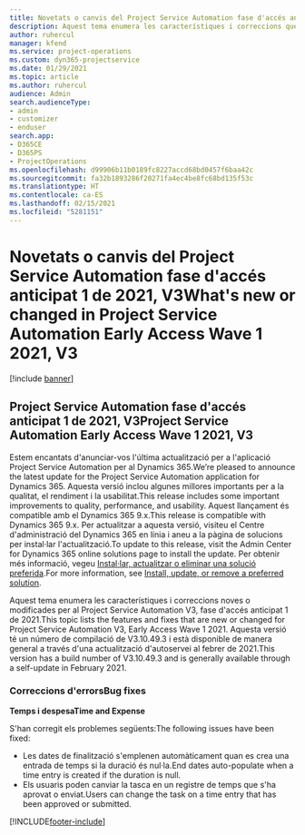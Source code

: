 ```yaml
---
title: Novetats o canvis del Project Service Automation fase d'accés anticipat 1 de 2021, V3
description: Aquest tema enumera les característiques i correccions que estan disponibles a Project Service Automation fase d'accés anticipat 1 de 2021, V3.
author: ruhercul
manager: kfend
ms.service: project-operations
ms.custom: dyn365-projectservice
ms.date: 01/29/2021
ms.topic: article
ms.author: ruhercul
audience: Admin
search.audienceType:
- admin
- customizer
- enduser
search.app:
- D365CE
- D365PS
- ProjectOperations
ms.openlocfilehash: d99906b11b0189fc8227accd68bd0457f6baa42c
ms.sourcegitcommit: fa32b1893286f20271fa4ec4be8fc68bd135f53c
ms.translationtype: HT
ms.contentlocale: ca-ES
ms.lasthandoff: 02/15/2021
ms.locfileid: "5281151"
---
```

# <a name="whats-new-or-changed-in-project-service-automation-early-access-wave-1-2021-v3"></a><span data-ttu-id="6e58d-103">Novetats o canvis del Project Service Automation fase d'accés anticipat 1 de 2021, V3</span><span class="sxs-lookup"><span data-stu-id="6e58d-103">What's new or changed in Project Service Automation Early Access Wave 1 2021, V3</span></span>

[!include [banner](../includes/psa-now-project-operations.md)]

## <a name="project-service-automation-early-access-wave-1-2021-v3"></a><span data-ttu-id="6e58d-104">Project Service Automation fase d'accés anticipat 1 de 2021, V3</span><span class="sxs-lookup"><span data-stu-id="6e58d-104">Project Service Automation Early Access Wave 1 2021, V3</span></span>

<span data-ttu-id="6e58d-105">Estem encantats d'anunciar-vos l'última actualització per a l'aplicació Project Service Automation per al Dynamics 365.</span><span class="sxs-lookup"><span data-stu-id="6e58d-105">We’re pleased to announce the latest update for the Project Service Automation application for Dynamics 365.</span></span> <span data-ttu-id="6e58d-106">Aquesta versió inclou algunes millores importants per a la qualitat, el rendiment i la usabilitat.</span><span class="sxs-lookup"><span data-stu-id="6e58d-106">This release includes some important improvements to quality, performance, and usability.</span></span> <span data-ttu-id="6e58d-107">Aquest llançament és compatible amb el Dynamics 365 9.x.</span><span class="sxs-lookup"><span data-stu-id="6e58d-107">This release is compatible with Dynamics 365 9.x.</span></span> <span data-ttu-id="6e58d-108">Per actualitzar a aquesta versió, visiteu el Centre d'administració del Dynamics 365 en línia i aneu a la pàgina de solucions per instal·lar l'actualització.</span><span class="sxs-lookup"><span data-stu-id="6e58d-108">To update to this release, visit the Admin Center for Dynamics 365 online solutions page to install the update.</span></span> <span data-ttu-id="6e58d-109">Per obtenir més informació, vegeu [Instal·lar, actualitzar o eliminar una solució preferida](https://docs.microsoft.com/power-platform/admin/install-remove-preferred-solution).</span><span class="sxs-lookup"><span data-stu-id="6e58d-109">For more information, see [Install, update, or remove a preferred solution](https://docs.microsoft.com/power-platform/admin/install-remove-preferred-solution).</span></span>

<span data-ttu-id="6e58d-110">Aquest tema enumera les característiques i correccions noves o modificades per al Project Service Automation V3, fase d'accés anticipat 1 de 2021.</span><span class="sxs-lookup"><span data-stu-id="6e58d-110">This topic lists the features and fixes that are new or changed for Project Service Automation V3, Early Access Wave 1 2021.</span></span> <span data-ttu-id="6e58d-111">Aquesta versió té un número de compilació de V3.10.49.3 i està disponible de manera general a través d'una actualització d'autoservei al febrer de 2021.</span><span class="sxs-lookup"><span data-stu-id="6e58d-111">This version has a build number of V3.10.49.3 and is generally available through a self-update in February 2021.</span></span>


### <a name="bug-fixes"></a><span data-ttu-id="6e58d-112">Correccions d'errors</span><span class="sxs-lookup"><span data-stu-id="6e58d-112">Bug fixes</span></span>

<span data-ttu-id="6e58d-113">**Temps i despesa**</span><span class="sxs-lookup"><span data-stu-id="6e58d-113">**Time and Expense**</span></span>

<span data-ttu-id="6e58d-114">S'han corregit els problemes següents:</span><span class="sxs-lookup"><span data-stu-id="6e58d-114">The following issues have been fixed:</span></span>

- <span data-ttu-id="6e58d-115">Les dates de finalització s'emplenen automàticament quan es crea una entrada de temps si la duració és nul·la.</span><span class="sxs-lookup"><span data-stu-id="6e58d-115">End dates auto-populate when a time entry is created if the duration is null.</span></span>
- <span data-ttu-id="6e58d-116">Els usuaris poden canviar la tasca en un registre de temps que s'ha aprovat o enviat.</span><span class="sxs-lookup"><span data-stu-id="6e58d-116">Users can change the task on a time entry that has been approved or submitted.</span></span>


[!INCLUDE[footer-include](../includes/footer-banner.md)]